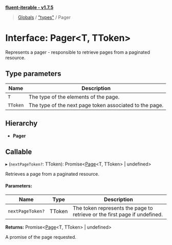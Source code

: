 **[fluent-iterable - v1.7.5](../README.md)**

> [Globals](../README.md) / ["types"](../modules/_types_.md) / Pager

# Interface: Pager\<T, TToken>

Represents a pager - responsible to retrieve pages from a paginated resource.

## Type parameters

Name | Description |
------ | ------ |
`T` | The type of the elements of the page. |
`TToken` | The type of the next page token associated to the page.  |

## Hierarchy

* **Pager**

## Callable

▸ (`nextPageToken?`: TToken): Promise\<[Page](_types_.page.md)\<T, TToken> \| undefined>

Retrieves a page from a paginated resource.

#### Parameters:

Name | Type | Description |
------ | ------ | ------ |
`nextPageToken?` | TToken | The token represents the page to retrieve or the first page if undefined. |

**Returns:** Promise\<[Page](_types_.page.md)\<T, TToken> \| undefined>

A promise of the page requested.
